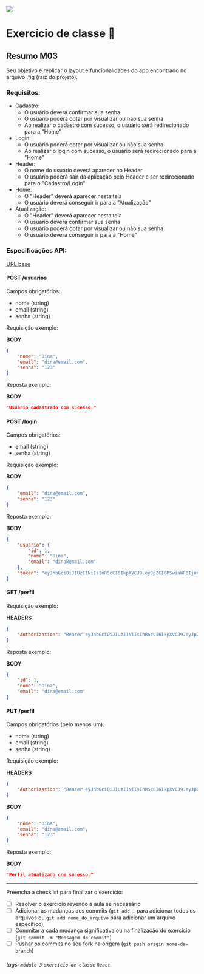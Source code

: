 ![](https://i.imgur.com/xG74tOh.png)

# Exercício de classe 🏫

## Resumo M03
Seu objetivo é replicar o layout e funcionalidades do app encontrado no arquivo .fig (raiz do projeto).

### Requisitos:
- Cadastro:
  - O usuário deverá confirmar sua senha
  - O usuário poderá optar por visualizar ou não sua senha
  - Ao realizar o cadastro com sucesso, o usuário será redirecionado para a "Home"
- Login:
  - O usuário poderá optar por visualizar ou não sua senha
  - Ao realizar o login com sucesso, o usuário será redirecionado para a "Home"
- Header: 
  - O nome do usuário deverá aparecer no Header
  - O usuário poderá sair da aplicação pelo Header e ser redirecionado para o "Cadastro/Login"
- Home:
  - O "Header" deverá aparecer nesta tela
  - O usuário deverá conseguir ir para a "Atualização"
- Atualização:
  - O "Header" deverá aparecer nesta tela
  - O usuário deverá confirmar sua senha
  - O usuário poderá optar por visualizar ou não sua senha
  - O usuário deverá conseguir ir para a "Home"

### Especificações API:
[URL base](https://revisao-m03.herokuapp.com/)

#### POST /usuarios
Campos obrigatórios:
- nome (string)
- email (string)
- senha (string)

Requisição exemplo:

**BODY**
```json
{
    "nome": "Dina",
    "email": "dina@email.com",
    "senha": "123"
}
```
Reposta exemplo: 

**BODY**
```json
"Usuário cadastrado com sucesso."
```

#### POST /login
Campos obrigatórios:
- email (string)
- senha (string)

Requisição exemplo:

**BODY**
```json
{
    "email": "dina@email.com",
    "senha": "123"
}
```
Reposta exemplo:

**BODY**
```json
{
    "usuario": {
        "id": 1,
        "nome": "Dina",
        "email": "dina@email.com"
    },
    "token": "eyJhbGciOiJIUzI1NiIsInR5cCI6IkpXVCJ9.eyJpZCI6MSwiaWF0IjoxNjI4MDAwOTU1LCJleHAiOjE2MjgwODU1NTV9.AIk32KlE0NWZ6zZSLKnZftu8L3S0Bzc7k0ASj1-mdwE"
}
```

#### GET /perfil
Requisição exemplo:

**HEADERS**
```json
{
    "Authorization": "Bearer eyJhbGciOiJIUzI1NiIsInR5cCI6IkpXVCJ9.eyJpZCI6MSwiaWF0IjoxNjI4MDAwOTU1LCJleHAiOjE2MjgwODU1NTV9.AIk32KlE0NWZ6zZSLKnZftu8L3S0Bzc7k0ASj1-mdwE"
}
```
Reposta exemplo: 

**BODY**
```json
{
    "id": 1,
    "nome": "Dina",
    "email": "dina@email.com"
}
```

#### PUT /perfil
Campos obrigatórios (pelo menos um):
- nome (string)
- email (string)
- senha (string)

Requisição exemplo:

**HEADERS**
```json
{
    "Authorization": "Bearer eyJhbGciOiJIUzI1NiIsInR5cCI6IkpXVCJ9.eyJpZCI6MSwiaWF0IjoxNjI4MDAwOTU1LCJleHAiOjE2MjgwODU1NTV9.AIk32KlE0NWZ6zZSLKnZftu8L3S0Bzc7k0ASj1-mdwE"
}
```

**BODY**
```json
{
    "nome": "Dina",
    "email": "dina@email.com",
    "senha": "123"
}
```
Reposta exemplo: 

**BODY**
```json
"Perfil atualizado com sucesso."
```

---

Preencha a checklist para finalizar o exercício:

-   [ ] Resolver o exercício revendo a aula se necessário
-   [ ] Adicionar as mudanças aos commits (`git add .` para adicionar todos os arquivos ou `git add nome_do_arquivo` para adicionar um arquivo específico)
-   [ ] Commitar a cada mudança significativa ou na finalização do exercício (`git commit -m "Mensagem do commit"`)
-   [ ] Pushar os commits no seu fork na origem (`git push origin nome-da-branch`)

###### tags: `módulo 3` `exercício de classe` `React`
